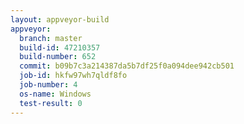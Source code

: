 ```yaml
---
layout: appveyor-build
appveyor:
  branch: master
  build-id: 47210357
  build-number: 652
  commit: b09b7c3a214387da5b7df25f0a094dee942cb501
  job-id: hkfw97wh7qldf8fo
  job-number: 4
  os-name: Windows
  test-result: 0
---
```

